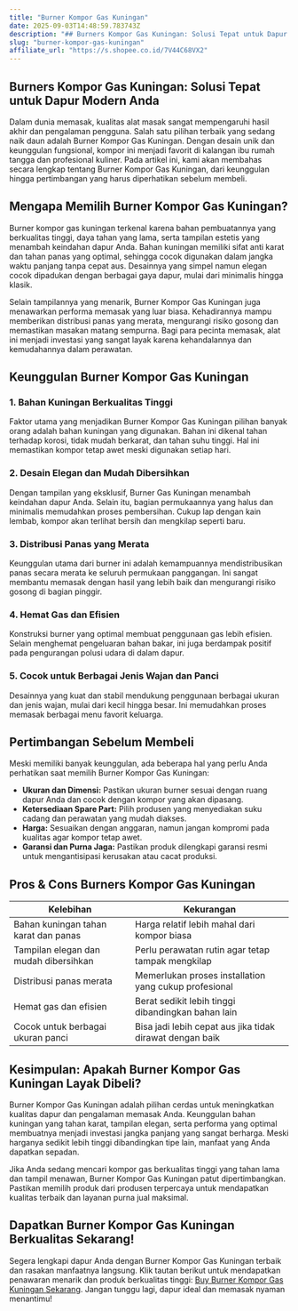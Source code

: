 ```yaml
---
title: "Burner Kompor Gas Kuningan"
date: 2025-09-03T14:48:59.783743Z
description: "## Burners Kompor Gas Kuningan: Solusi Tepat untuk Dapur Modern Anda..."
slug: "burner-kompor-gas-kuningan"
affiliate_url: "https://s.shopee.co.id/7V44C68VX2"
---
```

## Burners Kompor Gas Kuningan: Solusi Tepat untuk Dapur Modern Anda

Dalam dunia memasak, kualitas alat masak sangat mempengaruhi hasil akhir dan pengalaman pengguna. Salah satu pilihan terbaik yang sedang naik daun adalah Burner Kompor Gas Kuningan. Dengan desain unik dan keunggulan fungsional, kompor ini menjadi favorit di kalangan ibu rumah tangga dan profesional kuliner. Pada artikel ini, kami akan membahas secara lengkap tentang Burner Kompor Gas Kuningan, dari keunggulan hingga pertimbangan yang harus diperhatikan sebelum membeli.

## Mengapa Memilih Burner Kompor Gas Kuningan?

Burner kompor gas kuningan terkenal karena bahan pembuatannya yang berkualitas tinggi, daya tahan yang lama, serta tampilan estetis yang menambah keindahan dapur Anda. Bahan kuningan memiliki sifat anti karat dan tahan panas yang optimal, sehingga cocok digunakan dalam jangka waktu panjang tanpa cepat aus. Desainnya yang simpel namun elegan cocok dipadukan dengan berbagai gaya dapur, mulai dari minimalis hingga klasik.

Selain tampilannya yang menarik, Burner Kompor Gas Kuningan juga menawarkan performa memasak yang luar biasa. Kehadirannya mampu memberikan distribusi panas yang merata, mengurangi risiko gosong dan memastikan masakan matang sempurna. Bagi para pecinta memasak, alat ini menjadi investasi yang sangat layak karena kehandalannya dan kemudahannya dalam perawatan.

## Keunggulan Burner Kompor Gas Kuningan

### 1. Bahan Kuningan Berkualitas Tinggi

Faktor utama yang menjadikan Burner Kompor Gas Kuningan pilihan banyak orang adalah bahan kuningan yang digunakan. Bahan ini dikenal tahan terhadap korosi, tidak mudah berkarat, dan tahan suhu tinggi. Hal ini memastikan kompor tetap awet meski digunakan setiap hari.

### 2. Desain Elegan dan Mudah Dibersihkan

Dengan tampilan yang eksklusif, Burner Gas Kuningan menambah keindahan dapur Anda. Selain itu, bagian permukaannya yang halus dan minimalis memudahkan proses pembersihan. Cukup lap dengan kain lembab, kompor akan terlihat bersih dan mengkilap seperti baru.

### 3. Distribusi Panas yang Merata 

Keunggulan utama dari burner ini adalah kemampuannya mendistribusikan panas secara merata ke seluruh permukaan panggangan. Ini sangat membantu memasak dengan hasil yang lebih baik dan mengurangi risiko gosong di bagian pinggir.

### 4. Hemat Gas dan Efisien

Konstruksi burner yang optimal membuat penggunaan gas lebih efisien. Selain menghemat pengeluaran bahan bakar, ini juga berdampak positif pada pengurangan polusi udara di dalam dapur.

### 5. Cocok untuk Berbagai Jenis Wajan dan Panci

Desainnya yang kuat dan stabil mendukung penggunaan berbagai ukuran dan jenis wajan, mulai dari kecil hingga besar. Ini memudahkan proses memasak berbagai menu favorit keluarga.

## Pertimbangan Sebelum Membeli

Meski memiliki banyak keunggulan, ada beberapa hal yang perlu Anda perhatikan saat memilih Burner Kompor Gas Kuningan:

- **Ukuran dan Dimensi:** Pastikan ukuran burner sesuai dengan ruang dapur Anda dan cocok dengan kompor yang akan dipasang.
- **Ketersediaan Spare Part:** Pilih produsen yang menyediakan suku cadang dan perawatan yang mudah diakses.
- **Harga:** Sesuaikan dengan anggaran, namun jangan kompromi pada kualitas agar kompor tetap awet.
- **Garansi dan Purna Jaga:** Pastikan produk dilengkapi garansi resmi untuk mengantisipasi kerusakan atau cacat produksi.

## Pros & Cons Burners Kompor Gas Kuningan

| Kelebihan                                      | Kekurangan                                            |
|------------------------------------------------|--------------------------------------------------------|
| Bahan kuningan tahan karat dan panas           | Harga relatif lebih mahal dari kompor biasa         |
| Tampilan elegan dan mudah dibersihkan        | Perlu perawatan rutin agar tetap tampak mengkilap   |
| Distribusi panas merata                        | Memerlukan proses installation yang cukup profesional |
| Hemat gas dan efisien                          | Berat sedikit lebih tinggi dibandingkan bahan lain  |
| Cocok untuk berbagai ukuran panci             | Bisa jadi lebih cepat aus jika tidak dirawat dengan baik |

## Kesimpulan: Apakah Burner Kompor Gas Kuningan Layak Dibeli?

Burner Kompor Gas Kuningan adalah pilihan cerdas untuk meningkatkan kualitas dapur dan pengalaman memasak Anda. Keunggulan bahan kuningan yang tahan karat, tampilan elegan, serta performa yang optimal membuatnya menjadi investasi jangka panjang yang sangat berharga. Meski harganya sedikit lebih tinggi dibandingkan tipe lain, manfaat yang Anda dapatkan sepadan.

Jika Anda sedang mencari kompor gas berkualitas tinggi yang tahan lama dan tampil menawan, Burner Kompor Gas Kuningan patut dipertimbangkan. Pastikan memilih produk dari produsen terpercaya untuk mendapatkan kualitas terbaik dan layanan purna jual maksimal.

## Dapatkan Burner Kompor Gas Kuningan Berkualitas Sekarang!

Segera lengkapi dapur Anda dengan Burner Kompor Gas Kuningan terbaik dan rasakan manfaatnya langsung. Klik tautan berikut untuk mendapatkan penawaran menarik dan produk berkualitas tinggi: [Buy Burner Kompor Gas Kuningan Sekarang](https://s.shopee.co.id/7V44C68VX2). Jangan tunggu lagi, dapur ideal dan memasak nyaman menantimu!